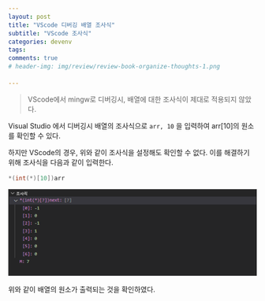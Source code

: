 ```yaml
---
layout: post
title: "VScode 디버깅 배열 조사식"
subtitle: "VScode 조사식"
categories: devenv
tags: 
comments: true  
# header-img: img/review/review-book-organize-thoughts-1.png

---
```



> VScode에서 mingw로 디버깅시, 배열에 대한 조사식이 제대로 적용되지 않았다.

Visual Studio 에서 디버깅시 배열의 조사식으로 `arr, 10` 을 입력하여 arr[10]의 원소를 확인할 수 있다.

하지만 VScode의 경우, 위와 같이 조사식을 설정해도 확인할 수 없다. 이를 해결하기 위해 조사식을 다음과 같이 입력한다.

```cpp
*(int(*)[10])arr
```

![/assets/img/post_img/2021-04-27-devenv--VScodewatcharr/Untitled.png](/assets/img/post_img/2021-04-27-devenv--VScodewatcharr/Untitled.png)

위와 같이 배열의 원소가 출력되는 것을 확인하였다.